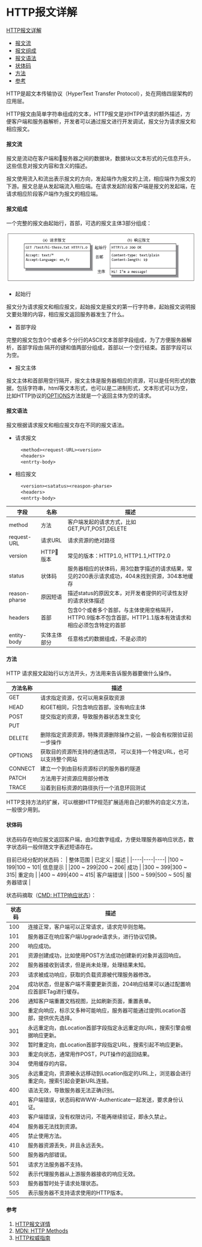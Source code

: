 # HTTP报文详解
[HTTP报文详解](#http报文详解)   
- [报文流](#报文流)        
- [报文组成](#报文组成)    
- [报文语法](#报文语法)
- [状体码](#状体码) 
- [方法](#方法)     
- [参考](#参考)

HTTP是超文本传输协议（HyperText Transfer Protocol），处在网络四层架构的应用层。

HTTP报文由简单字符串组成的文本，HTTP报文是对HTPP请求的额外描述，方便客户端和服务器解析，开发者可以通过报文进行开发调试，报文分为请求报文和相应报文。

#### 报文流

报文是流动在客户端和服务器之间的数据块，数据块以文本形式的元信息开头，这些信息对报文内容和含义的描述。

报文使用流入和流出表示报文的方向，发起端作为报文的上流，相应端作为报文的下游。报文总是从发起端流入相应端。在请求发起阶段客户端是报文的发起端，在请求相应阶段客户端作为报文的相应端。

#### 报文组成

一个完整的报文由起始行，首部，可选的报文主体3部分组成：

![HTTP首部](https://github.com/bojue/Blogs/blob/master/assets/http_header.png)

- 起始行

报文分为请求报文和相应报文，起始报文是报文的第一行字符串，起始报文说明报文要处理的内容，相应报文返回服务器发生了什么。

- 首部字段

完整的报文包含0个或者多个分行的ASCII文本首部字段组成，为了方便服务器解析，首部字段由:隔开的键和值两部分组成，首部以一个空行结束。首部字段可以为空。

- 报文主体

 报文主体和首部用空行隔开，报文主体是服务器相应的资源，可以是任何形式的数据，包括字符串，html等文本形式，也可以是二进制形式，文本形式可以为空，比如HTTP协议的[OPTIONS](https://developer.mozilla.org/en-US/docs/Web/HTTP/Methods/OPTIONS)方法就是一个返回主体为空的请求。

#### 报文语法

报文根据请求报文和相应报文存在不同的报文语法。

* 请求报文

        <method><request-URL><version>
        <headers>
        <entrty-body>
* 相应报文

        <version><satatus><reaspon-pharse>
        <headers>
        <entrty-body>

| 字段 | 名称 | 描述 |
|-----|-----|-----|
| method | 方法| 客户端发起的请求方式，比如GET,PUT,POST,DELETE|
| request-URL | 请求URL |请求资源的绝对路径|
| version | HTTP 版本 | 常见的版本：HTTP1.0, HTTP1.1,HTTP2.0 |
| status | 状体码 | 服务器相应的状体码，用3位数字描述的请求结果，常见的200表示请求成功，404未找到资源，304本地缓存 |
| reason-pharse | 原因短语 | 描述status的原因文本，对开发者提供的可读性友好的请求状体描述 |
| headers | 首部 | 包含0个或者多个首部，与主体使用空格隔开，HTTP0.9版本不包含首部，HTTP1.1版本有效请求和相应必须包含特定的首部 |
| entity-body | 实体主体部分 | 任意格式的数据组成，不是必须的 |

#### 方法

HTTP 请求报文起始行以方法开头，方法用来告诉服务器要做什么操作。

| 方法名称 | 描述 | 
|-----|-----|
| GET | 请求指定资源，仅可以用来获取资源 |
| HEAD | 和GET相同，只包含响应首部，没有响应主体 |
| POST | 提交指定的资源，导致服务器状态发生变化 |
| PUT |  |提交指定之言，取代服务器现有资源 |
| DELETE | 删除指定资源资源，特殊资源删除操作之前，一般会有权限验证前一步操作 |
| OPTIONS | 获取目的资源所支持的通信选项， 可以支持一个特定URL，也可以支持整个网站 | 
| CONNECT | 建立一个到由目标资源标识的服务器的隧道 |
| PATCH | 方法用于对资源应用部分修改 |
| TRACE | 沿着到目标资源的路径执行一个消息环回测试 | 

HTTP支持方法的扩展，可以根据HTTP规范扩展适用自己的额外的自定义方法，一般很少用到。

#### 状体码

状态码存在响应报文返回客户端，由3位数字组成，方便处理服务器响应状态，数字状态码一般伴随文字表述短语存在。

目前已经分配的状态码：
| 整体范围 | 已定义 | 描述 |
|----|----|----|
|100 ~ 199|100 ~ 101| 信息提示 |
|200 ~ 299|200 ~ 206| 成功 |
|300 ~ 399|300 ~ 315| 重定向 |
|400 ~ 499|400 ~ 415| 客户端错误 |
|500 ~ 599|500 ~ 505| 服务器错误 | 

状态码摘取（[CMD: HTTP响应状态](https://developer.mozilla.org/zh-CN/docs/Web/HTTP/Status)）：

|状态码| 描述|
|----|----|
| 100 | 连接正常，客户端可以正常请求，请求完毕则忽略。|
| 101 | 服务器正在响应客户端Upgrade请求头，进行协议切换。|
| 200 | 响应成功。|
| 201 | 资源创建成功，比如使用POST方法成功创建新的对象并返回响应。|
| 202 | 服务器接收到请求，但是尚未处理，处理结果未知。|
| 203 | 请求被成功响应，获取的负载资源被代理服务器修改。|
| 204 | 成功状态，但是客户端不需要更新页面，204响应结果可以通过配置响应首部ETag进行缓存。|
| 206 | 通知客户端重置文档视图，比如刷新页面，重置表单。|
| 300 | 重定向响应，标示又多种可能响应，服务器可能通过提供Location首部，提供优先选择。|
| 301 | 永远重定向，由Location首部字段指定永远重定向URL，搜索引擎会根据响应更新。|
| 302 | 暂时重定向，由Location首部字段指定URL，搜索引起不响应更新。|
| 303 | 重定向状态，通常用作POST，PUT操作的返回结果。|
| 304 | 使用缓存的内容。|
| 305 | 永远重定向，资源被永远移动到Location指定的URL上，浏览器会进行重定向，搜索引起会更新URL连接。|
| 400 | 语法无效，导致服务器无法正确识别。|
| 401 | 客户端错误，状态码和WWW-Authenticate一起发送，要求身份认证。|
| 403 | 客户端错误，没有权限访问，不能再继续验证，即永久禁止。|
| 404 | 服务器无法找到资源。|
| 405 | 禁止使用方法。|
| 410 | 服务器资源丢失，并且永远丢失。|
| 500 | 服务器内部错误。|
| 501 | 请求方法服务器不支持。|
| 502 | 表示代理服务器从上游服务器接收的响应无效。|
| 503 | 服务器暂时处于请求处理状态。|
| 505 | 表示服务器不支持请求使用的HTTP版本。|

#### 参考
1. [HTTP报文详情](https://www.cnblogs.com/klguang/p/4618526.html)
2. [MDN: HTTP Methods](https://developer.mozilla.org/zh-CN/docs/Web/HTTP/Methods)
3. [HTTP权威指南](https://book.douban.com/subject/10746113/)
